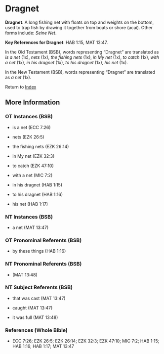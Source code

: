 # Dragnet
**Dragnet**. 
A long fishing net with floats on top and weights on the bottom, used to trap fish by drawing it together from boats or shore (acai). 
Other forms include: 
*Seine Net*. 


**Key References for Dragnet**: 
HAB 1:15, MAT 13:47. 


In the Old Testament (BSB), words representing “Dragnet” are translated as 
*is a net* (1x), *nets* (1x), *the fishing nets* (1x), *in My net* (1x), *to catch* (1x), *with a net* (1x), *in his dragnet* (1x), *to his dragnet* (1x), *his net* (1x). 


In the New Testament (BSB), words representing “Dragnet” are translated as 
*a net* (1x). 


Return to [Index](00-Index.md)

## More Information

### OT Instances (BSB)

* is a net (ECC 7:26)

* nets (EZK 26:5)

* the fishing nets (EZK 26:14)

* in My net (EZK 32:3)

* to catch (EZK 47:10)

* with a net (MIC 7:2)

* in his dragnet (HAB 1:15)

* to his dragnet (HAB 1:16)

* his net (HAB 1:17)



### NT Instances (BSB)

* a net (MAT 13:47)



### OT Pronominal Referents (BSB)

* by these things (HAB 1:16)



### NT Pronominal Referents (BSB)

*  (MAT 13:48)



### NT Subject Referents (BSB)

* that was cast (MAT 13:47)

* caught (MAT 13:47)

* it was full (MAT 13:48)



### References (Whole Bible)

* ECC 7:26; EZK 26:5; EZK 26:14; EZK 32:3; EZK 47:10; MIC 7:2; HAB 1:15; HAB 1:16; HAB 1:17; MAT 13:47



